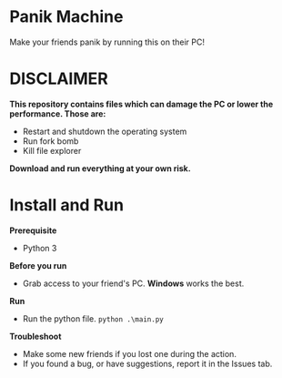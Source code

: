 # Panik Machine
Make your friends panik by running this on their PC!


# DISCLAIMER
**This repository contains files which can damage the PC or lower the performance. Those are:**
* Restart and shutdown the operating system
* Run fork bomb
* Kill file explorer



**Download and run everything at your own risk.**

# Install and Run
**Prerequisite**
* Python 3


**Before you run**
* Grab access to your friend's PC. **Windows** works the best.


**Run**
* Run the python file. `python .\main.py`


**Troubleshoot**
* Make some new friends if you lost one during the action.
* If you found a bug, or have suggestions, report it in the Issues tab.

